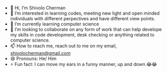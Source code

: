 - 👋 Hi, I’m Shivolo Cherman
- 👀 I’m interested in learning codes, meeting new light and open minded individuals with different perpectives and have different view points.
- 🌱 I’m currently learning computer science
- 💞️ I’m looking to collaborate on any form of work that can help develope my skills in code development, desk checking or anything related to computer science.
- 📫 How to reach me, reach out to me on my email, shivolocherman@gmail.com
- 😄 Pronouns: He/ Him
- ⚡ Fun fact: I can move my ears in a funny manner, up and down.😂😂

<!---
ShivoloMC/ShivoloMC is a ✨ special ✨ repository because its `README.md` (this file) appears on your GitHub profile.
You can click the Preview link to take a look at your changes.
--->

